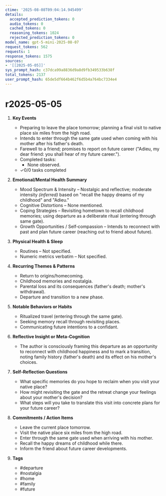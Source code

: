 ```yaml
---
ctime: '2025-08-08T09:04:14.945499'
details:
  accepted_prediction_tokens: 0
  audio_tokens: 0
  cached_tokens: 0
  reasoning_tokens: 1024
  rejected_prediction_tokens: 0
model_name: gpt-5-mini-2025-08-07
request_tokens: 562
requests: 1
response_tokens: 1575
sources:
- '[[2025-05-05]]'
sys_prompt_hash: c37dca99a8836d9a8d9fb349533b638f
total_tokens: 2137
user_prompt_hash: 65de5df664b462f6d5b4a764bc7334e4
---
```

# r2025-05-05

1. **Key Events**
   - Preparing to leave the place tomorrow; planning a final visit to native place six miles from the high road.
   - Intends to enter through the same gate used when coming with his mother after his father's death.
   - Farewell to a friend; promises to report on future career ("Adieu, my dear friend: you shall hear of my future career.").
   - Completed tasks:
     - None observed.
   - ✓0/0 tasks completed

2. **Emotional/Mental Health Summary**
   - Mood Spectrum & Intensity – Nostalgic and reflective; moderate intensity *(inferred)* based on "recall the happy dreams of my childhood" and "Adieu."
   - Cognitive Distortions – None mentioned.
   - Coping Strategies – Revisiting hometown to recall childhood memories; using departure as a deliberate ritual (entering through same gate).
   - Growth Opportunities / Self‑compassion – Intends to reconnect with past and plan future career (reaching out to friend about future).

3. **Physical Health & Sleep**
   - Routines – Not specified.
   - Numeric metrics verbatim – Not specified.

4. **Recurring Themes & Patterns**
   - Return to origins/homecoming.
   - Childhood memories and nostalgia.
   - Parental loss and its consequences (father's death; mother's withdrawal).
   - Departure and transition to a new phase.

5. **Notable Behaviors or Habits**
   - Ritualized travel (entering through the same gate).
   - Seeking memory recall through revisiting places.
   - Communicating future intentions to a confidant.

6. **Reflective Insight or Meta‑Cognition**
   - The author is consciously framing this departure as an opportunity to reconnect with childhood happiness and to mark a transition, noting family history (father's death) and its effect on his mother's choices.

7. **Self‑Reflection Questions**
   - What specific memories do you hope to reclaim when you visit your native place?
   - How might revisiting the gate and the retreat change your feelings about your mother's decision?
   - What steps will you take to translate this visit into concrete plans for your future career?

8. **Commitments / Action Items**
   - Leave the current place tomorrow.
   - Visit the native place six miles from the high road.
   - Enter through the same gate used when arriving with his mother.
   - Recall the happy dreams of childhood while there.
   - Inform the friend about future career developments.

9. **Tags**
   - #departure
   - #nostalgia
   - #home
   - #family
   - #future